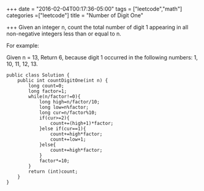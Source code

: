 +++
date = "2016-02-04T00:17:36-05:00"
tags = ["leetcode","math"]
categories =["leetcode"]
title = "Number of Digit One"

+++
Given an integer n, count the total number of digit 1 appearing in all non-negative integers less than or equal to n.
<!--more-->
For example:

Given n = 13,
Return 6, because digit 1 occurred in the following numbers: 1, 10, 11, 12, 13.

```
public class Solution {
    public int countDigitOne(int n) {
        long count=0;
        long factor=1;
        while(n/factor!=0){
            long high=n/factor/10;
            long low=n%factor;
            long cur=n/factor%10;
            if(cur>=2){
                count+=(high+1)*factor;
            }else if(cur==1){
                count+=high*factor;
                count+=low+1;
            }else{
                count+=high*factor;
            }
            factor*=10;
        }
        return (int)count;
    }
}
```